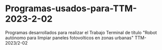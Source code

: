 # Programas-usados-para-TTM-2023-2-02
Programas desarrollados para realizar el Trabajo Terminal de título "Robot autónomo para limpiar paneles fotovolticos en zonas urbanas" TTM-2023/2-02
